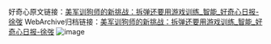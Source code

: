 好奇心原文链接：[美军训狗师的新挑战：拆弹还要用游戏训练_智能_好奇心日报-徐弢](https://www.qdaily.com/articles/3495.html)
WebArchive归档链接：[美军训狗师的新挑战：拆弹还要用游戏训练_智能_好奇心日报-徐弢](http://web.archive.org/web/20190623152320/https://www.qdaily.com/articles/3495.html)
![image](http://ww3.sinaimg.cn/large/007d5XDply1g3vb5whponj30u036sb29)